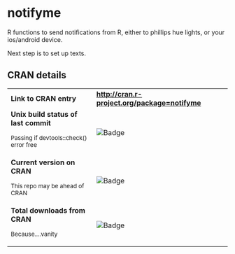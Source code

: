 # notifyme

R functions to send notifications from R, either to phillips hue lights, or your ios/android device.

Next step is to set up texts.

## CRAN details

<table>
  <tr>
    <td><strong>Link to CRAN entry</strong></td>
    <td><a href="http://cran.r-project.org/package=notifyme"><strong>http://cran.r-project.org/package=notifyme</strong></a></td>
  </tr>
  <tr>
    <td><strong>Unix build status of last commit</strong><p><sup>Passing if devtools::check() error free</sup></p></td>
    <td><img src="https://travis-ci.org/epijim/notifyme.svg?branch=master" alt="Badge"></td>
  </tr>
  <tr>
    <td><strong>Current version on CRAN</strong><p><sup>This repo may be ahead of CRAN</sup></td>
    <td><img src="http://www.r-pkg.org/badges/version/notifyme" alt="Badge"></td>
  </tr>
  <tr>
    <td><strong>Total downloads from CRAN</strong><p><sup>Because....vanity</sup></p></td>
    <td><img src="http://cranlogs.r-pkg.org/badges/grand-total/notifyme" alt="Badge"></td>
  </tr>
</table>
